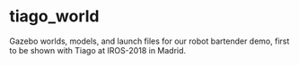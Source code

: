 # tiago_world

Gazebo worlds, models, and launch files for our robot bartender demo, 
first to be shown with Tiago at IROS-2018 in Madrid.
